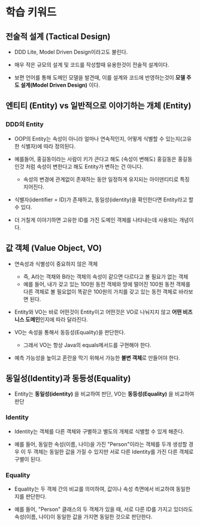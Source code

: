 # 학습 키워드

## 전술적 설계 (Tactical Design)
- DDD Lite, Model Driven Design이라고도 불린다.

- 매우 작은 규모의 설계 및 코드를 작성할때 유용한것이 전술적 설계이다.

- 보편 언어를 통해 도메인 모델을 발견때, 이를 설계와 코드에 반영하는것이 **모델 주도 설계(Model Driven Design)** 이다.

## 엔티티 (Entity) vs 일반적으로 이야기하는 개체 (Entity)
### DDD의 Entity
- OOP의 Entity는 속성이 아니라 얼마나 연속적인지, 어떻게 식별할 수 있는지(고유한 식별자)에 따라 정의된다.

- 예를들어, 홍길동이라는 사람이 키가 큰다고 해도 (속성이 변해도) 홍길동은 홍길동인것 처럼 속성이 변한다고 해도 Entity가 변하는 건 아니다.
    - 속성의 변경에 관계없이 존재하는 동안 일정하게 유지되는 아이덴티티로 특징지어진다.

- 식별자(identifier = ID)가 존재하고, 동일성(identity)을 확인한다면 Entity라고 할 수 있다.

- 더 거칠게 이야기하면 고유한 ID를 가진 도메인 객체를 나타내는데 사용되는 개념이다.

## 값 객체 (Value Object, VO)
- 연속성과 식별성이 중요하지 않은 객체
    - 즉, A라는 객채와 B라는 객체의 속성이 같으면 다르다고 볼 필요가 없는 객체
    - 예를 들어, 내가 갖고 있는 100원 동전 객체와 땅에 떨어진 100원 동전 객체를 다른 객체로 볼 필요없이 똑같은 100원의 가치를 갖고 있는 동전 객체로 바라보면 된다.

- Entity와 VO는 바로 어떤것이 Entity이고 어떤것은 VO로 나눠지지 않고 **어떤 비즈니스 도메인**인지에 따라 달라진다.

- VO는 속성을 통해서 동등성(Equality)을 판단한다.
    - 그래서 VO는 항상 Java의 equals메서드를 구현해야 한다.

- 예측 가능성을 높이고 혼란을 막기 위해서 가능한 **불변 객체**로 만들어야 한다.

## 동일성(Identity)과 동등성(Equality)
- Entity는 **동일성(identity)** 을 비교하여 판단, VO는 **동등성(Equality)** 을 비교하여 판단

### Identity 
- Identity는 객체를 다른 객체와 구별하고 별도의 개체로 식별할 수 있게 해준다.

- 예를 들어, 동일한 속성(이름, 나이)을 가진 "Person"이라는 객체를 두개 생성할 경우 이 두 객체는 동일한 값을 가질 수 있지만 서로 다른 Identity를 가진 다른 객체로 구별이 된다.

### Equality
- Equality는 두 객체 간의 비교를 의미하여, 값이나 속성 측면에서 비교하여 동일한지를 판단한다.

- 예를 들어, "Person" 클래스의 두 객체가 있을 때, 서로 다른 ID를 가지고 있더라도 속성(이름, 나이)이 동일한 값을 가지면 동일한 것으로 판단한다.

